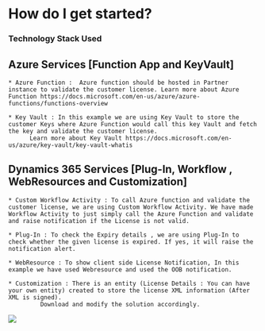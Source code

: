 # How do I get started?


### Technology Stack Used

## Azure Services [Function App and KeyVault]

	* Azure Function :  Azure function should be hosted in Partner instance to validate the customer license. Learn more about Azure Function https://docs.microsoft.com/en-us/azure/azure-functions/functions-overview
		
	* Key Vault : In this example we are using Key Vault to store the customer Keys where Azure Function would call this key Vault and fetch the key and validate the customer license.
		  Learn more about Key Vault https://docs.microsoft.com/en-us/azure/key-vault/key-vault-whatis
	
## Dynamics 365 Services [Plug-In, Workflow , WebResources and Customization]
	
	* Custom Workflow Activity : To call Azure function and validate the customer license, we are using Custom Workflow Activity. We have made Workflow Activity to just simply call the Azure Function and validate and raise notification if the License is not valid. 
		
	* Plug-In : To check the Expiry details , we are using Plug-In to check whether the given license is expired. If yes, it will raise the notification alert.
		
	* WebResource : To show client side License Notification, In this example we have used Webresource and used the OOB notification.
		
	* Customization : There is an entity (License Details : You can have your own entity) created to store the license XML information (After XML is signed).
			 Download and modify the solution accordingly.			 

![](https://github.com/venkatramanak/CPS/blob/users/kvramana/License/Dynamics365Integrations/CSharp/Dynamics365-AppSource-AppLicensing/Images/HighLevelDesignArchitecture.PNG)